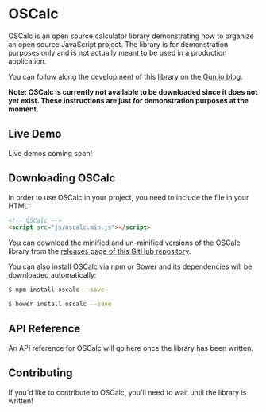# OSCalc

OSCalc is an open source calculator library demonstrating how to organize an open source
JavaScript project. The library is for demonstration purposes only and is not actually meant to be
used in a production application.

You can follow along the development of this library on the [Gun.io blog](https://gun.io/blog/).

__Note: OSCalc is currently not available to be downloaded since it does not yet exist. These
instructions are just for demonstration purposes at the moment.__

## Live Demo

Live demos coming soon!


## Downloading OSCalc

In order to use OSCalc in your project, you need to include the file in your HTML:

```html
<!-- OSCalc -->
<script src="js/oscalc.min.js"></script>
```

You can download the minified and un-minified versions of the OSCalc library from the
[releases page of this GitHub repository](https://github.com/firebase/oscalc/releases).

You can also install OSCalc via npm or Bower and its dependencies will be downloaded automatically:

```bash
$ npm install oscalc --save
```

```bash
$ bower install oscalc --save
```


## API Reference

An API reference for OSCalc will go here once the library has been written.


## Contributing

If you'd like to contribute to OSCalc, you'll need to wait until the library is written!

